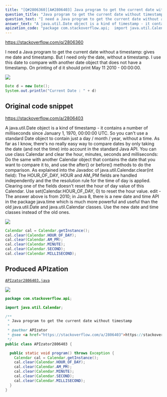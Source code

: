 ```yaml
---
title: "[Q#2806360][A#2806403] Java program to get the current date without timestamp"
question_title: "Java program to get the current date without timestamp"
question_text: "I need a Java program to get the current date without a timestamp: gives me date and timestamp. But I need only the date, without a timestamp. I use this date to compare with another date object that does not have a timestamp. On printing of d it should print May 11 2010  - 00:00:00."
answer_text: "A java.util.Date object is a kind of timestamp - it contains a number of milliseconds since January 1, 1970, 00:00:00 UTC. So you can't use a standard Date object to contain just a day / month / year, without a time. As far as I know, there's no really easy way to compare dates by only taking the date (and not the time) into account in the standard Java API. You can use class Calendar and clear the hour, minutes, seconds and milliseconds: Do the same with another Calendar object that contains the date that you want to compare it to, and use the after() or before() methods to do the comparison. As explained into the Javadoc of java.util.Calendar.clear(int field): The HOUR_OF_DAY, HOUR and AM_PM fields are handled independently and the the resolution rule for the time of day is applied. Clearing one of the fields doesn't reset the hour of day value of this Calendar. Use set(Calendar.HOUR_OF_DAY, 0) to reset the hour value. edit - The answer above is from 2010; in Java 8, there is a new date and time API in the package java.time which is much more powerful and useful than the old java.util.Date and java.util.Calendar classes. Use the new date and time classes instead of the old ones."
apization_code: "package com.stackoverflow.api;  import java.util.Calendar;  /**  * Java program to get the current date without timestamp  *  * @author APIzator  * @see <a href=\"https://stackoverflow.com/a/2806403\">https://stackoverflow.com/a/2806403</a>  */ public class APIzator2806403 {    public static void program() throws Exception {     Calendar cal = Calendar.getInstance();     cal.clear(Calendar.HOUR_OF_DAY);     cal.clear(Calendar.AM_PM);     cal.clear(Calendar.MINUTE);     cal.clear(Calendar.SECOND);     cal.clear(Calendar.MILLISECOND);   } }"
---
```


https://stackoverflow.com/q/2806360

I need a Java program to get the current date without a timestamp:
gives me date and timestamp.
But I need only the date, without a timestamp. I use this date to compare with another date object that does not have a timestamp.
On printing
of d it should print May 11 2010  - 00:00:00.


<div class="code-logo"><img src="/stackoverflow.png" /></div>

```java
Date d = new Date();
System.out.println("Current Date : " + d)
```


## Original code snippet

https://stackoverflow.com/a/2806403

A java.util.Date object is a kind of timestamp - it contains a number of milliseconds since January 1, 1970, 00:00:00 UTC. So you can&#x27;t use a standard Date object to contain just a day / month / year, without a time.
As far as I know, there&#x27;s no really easy way to compare dates by only taking the date (and not the time) into account in the standard Java API. You can use class Calendar and clear the hour, minutes, seconds and milliseconds:
Do the same with another Calendar object that contains the date that you want to compare it to, and use the after() or before() methods to do the comparison.
As explained into the Javadoc of java.util.Calendar.clear(int field):
The HOUR_OF_DAY, HOUR and AM_PM fields are handled independently and the the resolution rule for the time of day is applied. Clearing one of the fields doesn&#x27;t reset the hour of day value of this Calendar. Use set(Calendar.HOUR_OF_DAY, 0) to reset the hour value.
edit - The answer above is from 2010; in Java 8, there is a new date and time API in the package java.time which is much more powerful and useful than the old java.util.Date and java.util.Calendar classes. Use the new date and time classes instead of the old ones.

<div class="code-logo"><img src="/stackoverflow.png" /></div>

```java
Calendar cal = Calendar.getInstance();
cal.clear(Calendar.HOUR_OF_DAY);
cal.clear(Calendar.AM_PM);
cal.clear(Calendar.MINUTE);
cal.clear(Calendar.SECOND);
cal.clear(Calendar.MILLISECOND);
```

## Produced APIzation

[`APIzator2806403.java`](https://github.com/pasqualesalza/apization/raw/main/data/search/APIzator2806403.java)

<div class="code-logo"><img src="/apizator.png" /></div>

```java
package com.stackoverflow.api;

import java.util.Calendar;

/**
 * Java program to get the current date without timestamp
 *
 * @author APIzator
 * @see <a href="https://stackoverflow.com/a/2806403">https://stackoverflow.com/a/2806403</a>
 */
public class APIzator2806403 {

  public static void program() throws Exception {
    Calendar cal = Calendar.getInstance();
    cal.clear(Calendar.HOUR_OF_DAY);
    cal.clear(Calendar.AM_PM);
    cal.clear(Calendar.MINUTE);
    cal.clear(Calendar.SECOND);
    cal.clear(Calendar.MILLISECOND);
  }
}

```